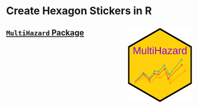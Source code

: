 # Create Hexagon Stickers in R

## [`MultiHazard` Package](https://github.com/CoRE-Lab-UCF/MultiHazard-R-Package) <img title="MultiHazard-hex-image" src="MultiHazard.png" alt="" align="right" height="200">
